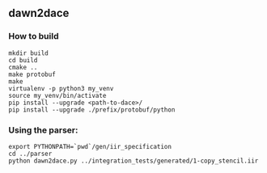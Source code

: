 ## dawn2dace

### How to build

```
mkdir build
cd build
cmake ..
make protobuf
make 
virtualenv -p python3 my_venv
source my_venv/bin/activate
pip install --upgrade <path-to-dace>/
pip install --upgrade ./prefix/protobuf/python
```

### Using the parser:

```
export PYTHONPATH=`pwd`/gen/iir_specification
cd ../parser
python dawn2dace.py ../integration_tests/generated/1-copy_stencil.iir
```

  
